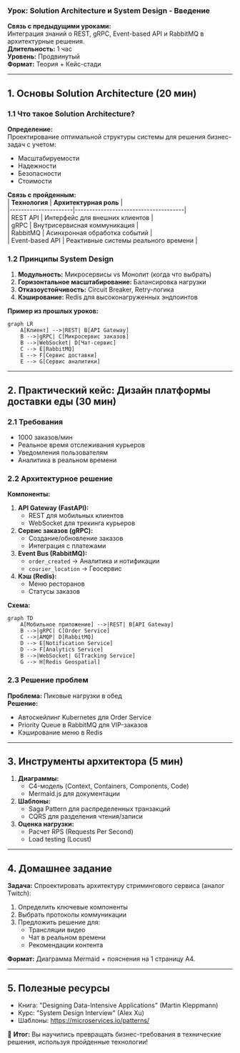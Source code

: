 ### **Урок: Solution Architecture и System Design - Введение**  
**Связь с предыдущими уроками:**  
Интеграция знаний о REST, gRPC, Event-based API и RabbitMQ в архитектурные решения.  
**Длительность:** 1 час  
**Уровень:** Продвинутый  
**Формат:** Теория + Кейс-стади  

---

## **1. Основы Solution Architecture (20 мин)**  
### **1.1 Что такое Solution Architecture?**  
**Определение:**  
Проектирование оптимальной структуры системы для решения бизнес-задач с учетом:  
- Масштабируемости  
- Надежности  
- Безопасности  
- Стоимости  

**Связь с пройденным:**  
| **Технология**       | **Архитектурная роль**               |  
|----------------------|--------------------------------------|  
| REST API             | Интерфейс для внешних клиентов       |  
| gRPC                 | Внутрисервисная коммуникация         |  
| RabbitMQ             | Асинхронная обработка событий        |  
| Event-based API      | Реактивные системы реального времени |  

### **1.2 Принципы System Design**  
1. **Модульность:** Микросервисы vs Монолит (когда что выбрать)  
2. **Горизонтальное масштабирование:** Балансировка нагрузки  
3. **Отказоустойчивость:** Circuit Breaker, Retry-логика  
4. **Кэширование:** Redis для высоконагруженных эндпоинтов  

**Пример из прошлых уроков:**  
```mermaid
graph LR
    A[Клиент] -->|REST| B[API Gateway]
    B -->|gRPC| C[Микросервис заказов]
    B -->|WebSocket| D[Чат-сервис]
    C --> E[RabbitMQ]
    E --> F[Сервис доставки]
    E --> G[Сервис аналитики]
```

---

## **2. Практический кейс: Дизайн платформы доставки еды (30 мин)**  
### **2.1 Требования**  
- 1000 заказов/мин  
- Реальное время отслеживания курьеров  
- Уведомления пользователям  
- Аналитика в реальном времени  

### **2.2 Архитектурное решение**  
**Компоненты:**  
1. **API Gateway (FastAPI):**  
   - REST для мобильных клиентов  
   - WebSocket для трекинга курьеров  
2. **Сервис заказов (gRPC):**  
   - Создание/обновление заказов  
   - Интеграция с платежами  
3. **Event Bus (RabbitMQ):**  
   - `order_created` → Аналитика и нотификации  
   - `courier_location` → Геосервис  
4. **Кэш (Redis):**  
   - Меню ресторанов  
   - Статусы заказов  

**Схема:**  
```mermaid
graph TD
    A[Мобильное приложение] -->|REST| B[API Gateway]
    B -->|gRPC| C[Order Service]
    C -->|AMQP| D[RabbitMQ]
    D --> E[Notification Service]
    D --> F[Analytics Service]
    B -->|WebSocket| G[Tracking Service]
    G --> H[Redis Geospatial]
```

### **2.3 Решение проблем**  
**Проблема:** Пиковые нагрузки в обед  
**Решение:**  
- Автоскейлинг Kubernetes для Order Service  
- Priority Queue в RabbitMQ для VIP-заказов  
- Кэширование меню в Redis  

---

## **3. Инструменты архитектора (5 мин)**  
1. **Диаграммы:**  
   - C4-модель (Context, Containers, Components, Code)  
   - Mermaid.js для документации  
2. **Шаблоны:**  
   - Saga Pattern для распределенных транзакций  
   - CQRS для разделения чтения/записи  
3. **Оценка нагрузки:**  
   - Расчет RPS (Requests Per Second)  
   - Load testing (Locust)  

---

## **4. Домашнее задание**  
**Задача:** Спроектировать архитектуру стримингового сервиса (аналог Twitch):  
1. Определить ключевые компоненты  
2. Выбрать протоколы коммуникации  
3. Предложить решение для:  
   - Трансляции видео  
   - Чат в реальном времени  
   - Рекомендации контента  

**Формат:** Диаграмма Mermaid + пояснения на 1 страницу A4.  

---

## **5. Полезные ресурсы**  
- Книга: "Designing Data-Intensive Applications" (Martin Kleppmann)  
- Курс: "System Design Interview" (Alex Xu)  
- Шаблоны: https://microservices.io/patterns/  

🚀 **Итог:** Вы научились превращать бизнес-требования в технические решения, используя пройденные технологии!